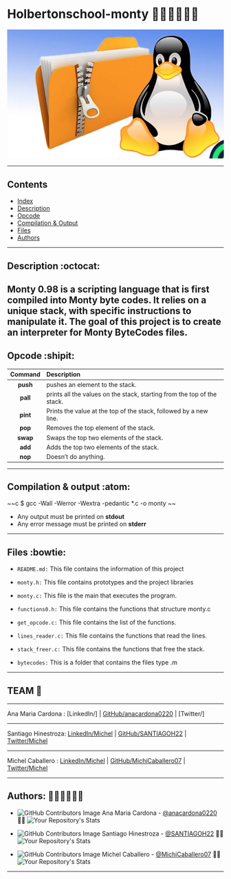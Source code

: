 # Holbertonschool-monty :woman_technologist::man_technologist::woman_technologist:

![linux](imagelinux.png)


******
## Contents
* [Index](#Contents-🧟)
* [Description](#description-🐸)
* [Opcode](#opcode-🕵️)
* [Compilation & Output](#compilation--output-🐼)
* [Files](#files-🐳)
* [Authors](#authors-fishsticks)
---
## Description :octocat:
Monty 0.98 is a scripting language that is first compiled into Monty byte codes. It relies on a unique stack, with specific instructions to manipulate it. The goal of this project is to create an interpreter for Monty ByteCodes files.
---
## Opcode :shipit:


| **Command** | **Description** |
|:-------:|:-----------|
|  **push**   |pushes an element to the stack.|
|  **pall**  |prints all the values on the stack, starting from the top of the stack.|
|  **pint**   |Prints the value at the top of the stack, followed by a new line.|
|  **pop**    |Removes the top element of the stack.|
|  **swap**   |Swaps the top two elements of the stack.|
|  **add**    |Adds the top two elements of the stack.|
|  **nop**    |Doesn’t do anything.|
---
## Compilation & output :atom:

~~c
$ gcc -Wall -Werror -Wextra -pedantic *.c -o monty
~~
* Any output must be printed on **stdout**
* Any error message must be printed on **stderr**
---
## Files :bowtie:

* `README.md:` This file contains the information of this project

* `monty.h:` This file contains prototypes and the project libraries

* `monty.c:` This file is the main that executes the program.

* `functions0.h:` This file contains the functions that structure monty.c

* `get_opcode.c:` This file contains the list of the functions.

* `lines_reader.c:` This file contains the functions that read the lines.

* `stack_freer.c:` This file contains the functions that free the stack.

* `bytecodes:` This is a folder that contains the files type .m


___

## TEAM :eyes:
***
Ana Maria Cardona : [LinkedIn/] | [GitHub/anacardona0220] | [Twitter/]
***
Santiago Hinestroza: [LinkedIn/Michel] | [GitHub/SANTIAGOH22] | [Twitter/Michel]
***
Michel Caballero : [LinkedIn/Michel] | [GitHub/MichiCaballero07] | [Twitter/Michel]

[Article]: <https://www.linkedin.com/>
[Holberton School]: <https://www.holbertonschool.com>
[LinkedIn/Camilo]: <https://www.linkedin.com/>
[LinkedIn/Michel]: <https://www.linkedin.com/in/michelcaballerogranado>
[GitHub/anacardona0220]: <https://github.com/anacardona0220>
[GitHub/SANTIAGOH22]: <https://github.com/SANTIAGOH22>
[GitHub/MichiCaballero07]: <https://github.com/MichiCaballero07>

[Twitter/Camilo]: <https://twitter.com/>
[Twitter/Michel]: <https://twitter.com/MichelYohanaCa1>




***
## Authors: :genie_woman::genie_man::genie_woman:

* ![GitHub Contributors Image](https://contrib.rocks/image?repo=anacardona0220/holbertonschool-low_level_programming)
Ana Maria Cardona - <a href="https://github.com/anacardona0220" target="_blank"> @anacardona0220</a> :genie_woman: 
![Your Repository's Stats](https://github-readme-stats.vercel.app/api?username=anacardona0220&show_icons=true)

* ![GitHub Contributors Image](https://contrib.rocks/image?repo=SANTIAGOH22/holbertonschool-low_level_programming)
Santiago Hinestroza - <a href="https://github.com/SANTIAGOH22" target="_blank"> @SANTIAGOH22</a> :genie_man:
![Your Repository's Stats](https://github-readme-stats.vercel.app/api?username=SANTIAGOH22&show_icons=true)


* ![GitHub Contributors Image](https://contrib.rocks/image?repo=MichiCaballero07/holbertonschool-low_level_programming) 
Michel Caballero - <a href="https://github.com/MichiCaballero07" target="_blank"> @MichiCaballero07</a> :genie_woman:
![Your Repository's Stats](https://github-readme-stats.vercel.app/api?username=MichiCaballero07&show_icons=true)
***
